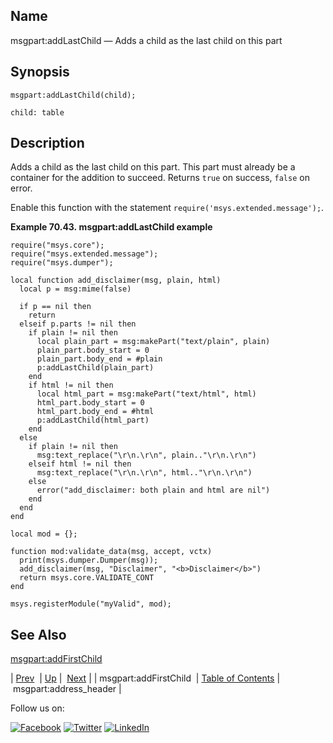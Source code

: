 <a name="lua.ref.msgpart_addLastChild"></a>
## Name

msgpart:addLastChild — Adds a child as the last child on this part

<a name="idp17026432"></a>
## Synopsis

`msgpart:addLastChild(child);`

`child: table`<a name="idp17029360"></a>
## Description

Adds a child as the last child on this part. This part must already be a container for the addition to succeed. Returns `true` on success, `false` on error.

Enable this function with the statement `require('msys.extended.message');`.

<a name="lua.ref.msgpart_addLastChild.example"></a>

**Example 70.43. msgpart:addLastChild example**

```
require("msys.core");
require("msys.extended.message");
require("msys.dumper");

local function add_disclaimer(msg, plain, html)
  local p = msg:mime(false)

  if p == nil then
    return
  elseif p.parts != nil then
    if plain != nil then
      local plain_part = msg:makePart("text/plain", plain)
      plain_part.body_start = 0
      plain_part.body_end = #plain
      p:addLastChild(plain_part)
    end
    if html != nil then
      local html_part = msg:makePart("text/html", html)
      html_part.body_start = 0
      html_part.body_end = #html
      p:addLastChild(html_part)
    end
  else
    if plain != nil then
      msg:text_replace("\r\n.\r\n", plain.."\r\n.\r\n")
    elseif html != nil then
      msg:text_replace("\r\n.\r\n", html.."\r\n.\r\n")
    else
      error("add_disclaimer: both plain and html are nil")
    end
  end
end

local mod = {};

function mod:validate_data(msg, accept, vctx)
  print(msys.dumper.Dumper(msg));
  add_disclaimer(msg, "Disclaimer", "<b>Disclaimer</b>")
  return msys.core.VALIDATE_CONT
end

msys.registerModule("myValid", mod);
```

<a name="idp17036768"></a>
## See Also

[msgpart:addFirstChild](lua.ref.msgpart_addFirstChild.php "msgpart:addFirstChild")

| [Prev](lua.ref.msgpart_addFirstChild.php)  | [Up](lua.function.details.php) |  [Next](lua.ref.msgpart_address_header.php) |
| msgpart:addFirstChild  | [Table of Contents](index.php) |  msgpart:address_header |

Follow us on:

[![Facebook](https://support.messagesystems.com/images/icon-facebook.png)](http://www.facebook.com/messagesystems) [![Twitter](https://support.messagesystems.com/images/icon-twitter.png)](http://twitter.com/#!/MessageSystems) [![LinkedIn](https://support.messagesystems.com/images/icon-linkedin.png)](http://www.linkedin.com/company/message-systems)